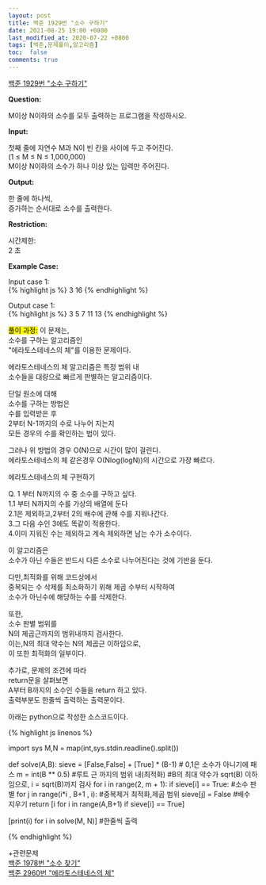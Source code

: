 ```yaml
---
layout: post
title: 백준 1929번 "소수 구하기"
date: 2021-08-25 19:00 +0800
last_modified_at: 2020-07-22 +0800
tags: [백준,문제풀이,알고리즘]
toc:  false
comments: true
---
```


[백준 1929번 "소수 구하기"](https://www.acmicpc.net/problem/1929)<br>


<strong>Question:</strong>


M이상 N이하의 소수를 모두 출력하는 프로그램을 작성하시오.


<strong>Input:</strong>


첫째 줄에 자연수 M과 N이 빈 칸을 사이에 두고 주어진다.<br> 
(1 ≤ M ≤ N ≤ 1,000,000) <br>
M이상 N이하의 소수가 하나 이상 있는 입력만 주어진다.


<strong>Output:</strong>


한 줄에 하나씩, <br>
증가하는 순서대로 소수를 출력한다.


<strong>Restriction:</strong>


시간제한:<br>
2 초 


<strong>Example Case:</strong>

Input case 1: <br>
{% highlight js %}
3 16
{% endhighlight %}

Output case 1: <br>
{% highlight js %}
3
5
7
11
13
{% endhighlight %}


<mark>풀이 과정:</mark>
이 문제는,<br>
소수를 구하는 알고리즘인<br>
"에라토스테네스의 체"를 이용한 문제이다.<br>

에라토스테네스의 체 알고리즘은 특정 범위 내<br>
소수들을 대량으로 빠르게 판별하는 알고리즘이다.<br>

단일 원소에 대해<br>
소수를 구하는 방법은<br>
수를 입력받은 후<br>
2부터 N-1까지의 수로 나누어 지는지<br>
모든 경우의 수를 확인하는 법이 있다.<br>

그러나 위 방법의 경우 O(N)으로 시간이 많이 걸린다.<br>
에라토스테네스의 체 같은경우 O(Nlog(logN))의 시간으로 가장 빠르다.<br>

에라토스테네스의 체 구현하기<br>
>
Q. 1 부터 N까지의 수 중 소수를 구하고 싶다.<br>
1.1 부터 N까지의 수를 가상의 배열에 둔다<br>
2.1은 제외하고,2부터 2의 배수에 관해 수를 지워나간다.<br>
3.그 다음 수인 3에도 똑같이 적용한다.<br>
4.이미 지워진 수는 제외하고 계속 제외하면 남는 수가 소수이다.<br>
>

이 알고리즘은 <br>
소수가 아닌 수들은 반드시 다른 소수로 나누어진다는 것에 기반을 둔다.<br>

다만,최적화를 위해 코드상에서<br>
중복되는 수 삭제를 최소화하기 위해 제곱 수부터 시작하여<br>
소수가 아닌수에 해당하는 수를 삭제한다.<br>

또한,<br>
소수 판별 범위를<br>
N의 제곱근까지의 범위내까지 검사한다.<br>
이는,N의 최대 약수는 N의 제곱근 이하임으로,<br>
이 또한 최적화의 일부이다.<br>

추가로, 문제의 조건에 따라<br>
return문을 살펴보면<br>
A부터 B까지의 소수인 수들을 return 하고 있다.<br>
출력부분도 한줄씩 출력하는 출력문이다.<br>

아래는 python으로 작성한 소스코드이다.<br>

{% highlight js linenos %}

import sys
M,N = map(int,sys.stdin.readline().split())

def solve(A,B):
    sieve = [False,False] + [True] * (B-1) # 0,1은 소수가 아니기에 패스
    m = int(B ** 0.5) #루트 근 까지의 범위 내(최적화)
    #B의 최대 약수가 sqrt(B) 이하임으로, i = sqrt(B)까지 검사
    for i in range(2, m + 1):
        if sieve[i] == True: #소수 판별
            for j in range(i*i , B+1 , i): #중복제거 최적화,제곱 범위
                sieve[j] = False #배수 지우기
    return [i for i in range(A,B+1) if sieve[i] == True]

[print(i) for i in solve(M, N)] #한줄씩 출력

{% endhighlight %}


+관련문제<br>
[백준 1978번 "소수 찾기"](https://www.acmicpc.net/problem/1978)<br>
[백준 2960번 "에라토스테네스의 체"](https://www.acmicpc.net/problem/2960)<br>
